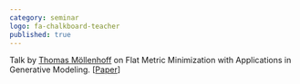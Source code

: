 ```yaml
---
category: seminar
logo: fa-chalkboard-teacher
published: true
---
```


Talk by [Thomas Möllenhoff](http://thomasmoellenhoff.net) on Flat Metric Minimization with Applications in Generative Modeling. [[Paper](https://arxiv.org/pdf/1905.04730.pdf)]

